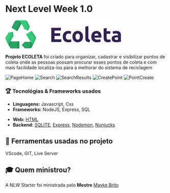 # Next Level Week 1.0

![logo](https://github.com/DemetriuGabriel/NextLevelWeek/blob/master/public/assets/icones/logo.svg)

**Projeto ECOLETA** 
foi criado para organizar, cadastrar e visibilizar pontos de coleta onde as pessoas possam procurar esses pontos de coleta e com mais facilidade localiza-los para a melhorar do sistema de reciclagem

![PageHome](https://imgur.com/7GoZfpx)
![Search](https://imgur.com/rJKtNd1)
![SearchResults](https://imgur.com/YgI8hu6)
![CreatePoint](https://imgur.com/U1Magas)
![PointCreate](https://imgur.com/Y0jJnU3)

### :trophy: Tecnológias & Frameworks usados

- **Linguagens:** Javascript, Css
- **Frameworks:** NodeJS, Express, SQL

* **Web:** [HTML](https://www.w3schools.com/html/)
* **Backend:** [SQLITE](https://www.sqlite.org/index.html), [Express](https://expressjs.com/pt-br/), [Nodemon](https://www.npmjs.com/package/nodemon), [Nunjucks](https://mozilla.github.io/nunjucks/)

## :wrench: Ferramentas usadas no projeto

VScode, GIT, Live Server

## :mortar_board: Quem ministrou?

A NLW Starter foi ministrada pelo **Mestre** [Mayke Brito](https://github.com/maykbrito)
